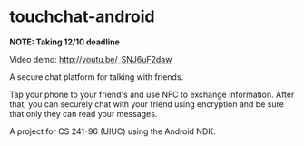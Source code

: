# touchchat-android

**NOTE: Taking 12/10 deadline**

Video demo: http://youtu.be/_SNJ6uF2daw

A secure chat platform for talking with friends.

Tap your phone to your friend's and use NFC to exchange information. After that, you can securely chat with your friend using encryption and be sure that only they can read your messages.

A project for CS 241-96 (UIUC) using the Android NDK.

